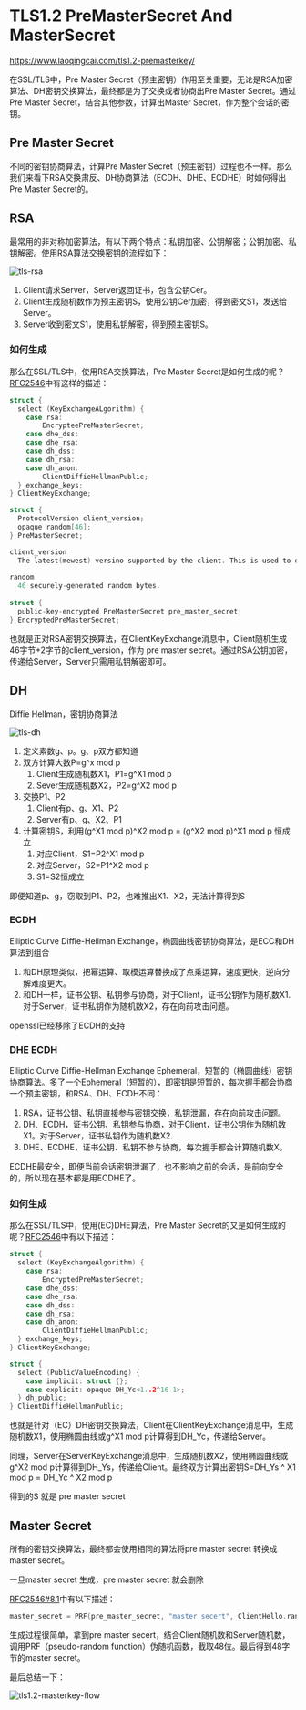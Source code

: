 # TLS1.2 PreMasterSecret And MasterSecret

https://www.laoqingcai.com/tls1.2-premasterkey/

在SSL/TLS中，Pre Master Secret（预主密钥）作用至关重要，无论是RSA加密算法、DH密钥交换算法，最终都是为了交换或者协商出Pre Master Secret。通过Pre Master Secret，结合其他参数，计算出Master Secret，作为整个会话的密钥。

## Pre Master Secret

不同的密钥协商算法，计算Pre Master Secret（预主密钥）过程也不一样。那么我们来看下RSA交换肃反、DH协商算法（ECDH、DHE、ECDHE）时如何得出Pre Master Secret的。

## RSA

最常用的非对称加密算法，有以下两个特点：私钥加密、公钥解密；公钥加密、私钥解密。使用RSA算法交换密钥的流程如下：

![tls-rsa](./assets/tls-rsa.png)

1. Client请求Server，Server返回证书，包含公钥Cer。
2. Client生成随机数作为预主密钥S，使用公钥Cer加密，得到密文S1，发送给Server。
3. Server收到密文S1，使用私钥解密，得到预主密钥S。

### 如何生成

那么在SSL/TLS中，使用RSA交换算法，Pre Master Secret是如何生成的呢？[RFC2546](https://tools.ietf.org/html/rfc5246#section-7.4.7.1)中有这样的描述：

```c
struct {
  select (KeyExchangeALgorithm) {
    case rsa:
    	EncrypteePreMasterSecret;
    case dhe_dss:
    case dhe_rsa:
    case dh_dss:
    case dh_rsa:
    case dh_anon:
    	ClientDiffieHellmanPublic;
  } exchange_keys;
} ClientKeyExchange;

struct {
  ProtocolVersion client_version;
  opaque random[46];
} PreMasterSecret;

client_version
  The latest(mewest) versino supported by the client. This is used to detect version rollback attacks.
  
random
  46 securely-generated random bytes.
  
struct {
  public-key-encrypted PreMasterSecret pre_master_secret;
} EncryptedPreMasterSecret;
```

也就是正对RSA密钥交换算法，在ClientKeyExchange消息中，Client随机生成46字节+2字节的client_version，作为 pre master secret。通过RSA公钥加密，传递给Server，Server只需用私钥解密即可。

## DH

Diffie Hellman，密钥协商算法

![tls-dh](./assets/tls-dh.png)

1. 定义素数g、p。g、p双方都知道
2. 双方计算大数P=g^x mod p
   1. Client生成随机数X1，P1=g^X1 mod p
   2. Sever生成随机数X2，P2=g^X2 mod p
3. 交换P1、P2
   1. Client有p、g、X1、P2
   2. Server有p、g、X2、P1
4. 计算密钥S，利用(g^X1 mod p)^X2 mod p = (g^X2 mod p)^X1 mod p 恒成立
   1. 对应Client，S1=P2^X1 mod p
   2. 对应Server，S2=P1^X2 mod p
   3. S1=S2恒成立

即便知道p、g，窃取到P1、P2，也难推出X1、X2，无法计算得到S

### ECDH

Elliptic Curve Diffie-Hellman Exchange，椭圆曲线密钥协商算法，是ECC和DH算法到组合

1. 和DH原理类似，把幂运算、取模运算替换成了点乘运算，速度更快，逆向分解难度更大。
2. 和DH一样，证书公钥、私钥参与协商，对于Client，证书公钥作为随机数X1.对于Server，证书私钥作为随机数X2，存在向前攻击问题。

openssl已经移除了ECDH的支持

### DHE ECDH

Elliptic Curve Diffie-Hellman Exchange Ephemeral，短暂的（椭圆曲线）密钥协商算法。多了一个Ephemeral（短暂的），即密钥是短暂的，每次握手都会协商一个预主密钥，和RSA、DH、ECDH不同：

1. RSA，证书公钥、私钥直接参与密钥交换，私钥泄漏，存在向前攻击问题。
2. DH、ECDH，证书公钥、私钥参与协商，对于Client，证书公钥作为随机数X1。对于Server，证书私钥作为随机数X2.
3. DHE、ECDHE，证书公钥、私钥不参与协商，每次握手都会计算随机数X。

ECDHE最安全，即便当前会话密钥泄漏了，也不影响之前的会话，是前向安全的，所以现在基本都是用ECDHE了。

### 如何生成

那么在SSL/TLS中，使用(EC)DHE算法，Pre Master Secret的又是如何生成的呢？[RFC2546](https://tools.ietf.org/html/rfc5246#section-7.4.7.2)中有以下描述：

```c
struct {
  select (KeyExchangeAlgorithm) {
    case rsa:
    	EncryptedPreMasterSecret;
    case dhe_dss:
    case dhe_rsa:
    case dh_dss:
    case dh_rsa:
    case dh_anon:
    	ClientDiffieHellmanPublic;
  } exchange_keys;
} ClientKeyExchange;

struct {
  select (PublicValueEncoding) {
    case implicit: struct {};
    case explicit: opaque DH_Yc<1..2^16-1>;
  } dh_public;
} ClientDiffieHellmanPublic;
```

也就是针对（EC）DH密钥交换算法，Client在ClientKeyExchange消息中，生成随机数X1，使用椭圆曲线或g^X1 mod p计算得到DH_Yc，传递给Server。

同理，Server在ServerKeyExchange消息中，生成随机数X2，使用椭圆曲线或g^X2 mod p计算得到DH_Ys，传递给Client。最终双方计算出密钥S=DH_Ys ^ X1 mod p = DH_Yc ^ X2 mod p

得到的S 就是 pre master secret

## Master Secret

所有的密钥交换算法，最终都会使用相同的算法将pre master secret 转换成 master secret。

一旦master secret 生成，pre master secret 就会删除

[RFC2546#8.1](https://tools.ietf.org/html/rfc5246#section-8.1)中有以下描述：

```c
master_secret = PRF(pre_master_secret, "master secert", ClientHello.random + ServerHello.random)[0..47];
```

生成过程很简单，拿到pre master secert，结合Client随机数和Server随机数，调用PRF（pseudo-random function）伪随机函数，截取48位。最后得到48字节的master secret。

最后总结一下：

![tls1.2-masterkey-flow](./assets/tls1.2-masterkey-flow.png)